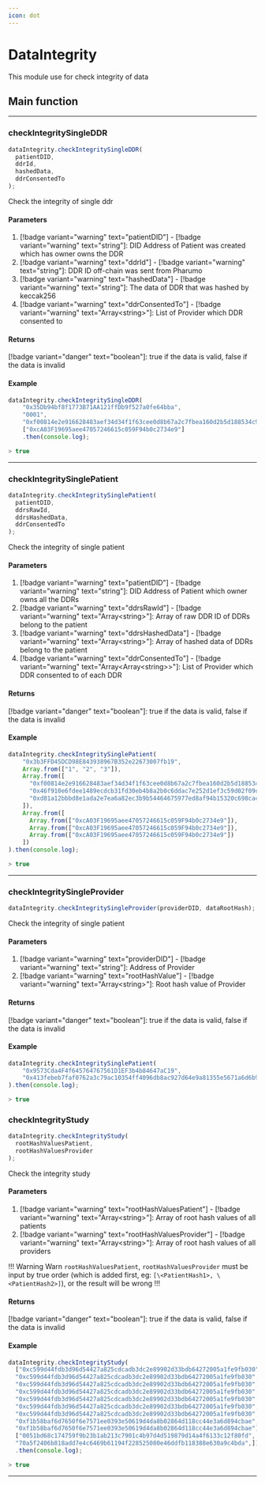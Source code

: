 ```yaml
---
icon: dot
---
```


# DataIntegrity

This module use for check integrity of data

## Main function

---

### checkIntegritySingleDDR

```ts
dataIntegrity.checkIntegritySingleDDR(
  patientDID,
  ddrId,
  hashedData,
  ddrConsentedTo
);
```

Check the integrity of single ddr

#### Parameters

1. [!badge variant="warning" text="patientDID"] - [!badge variant="warning" text="string"]: DID Address of Patient was created which has owner owns the DDR
2. [!badge variant="warning" text="ddrId"] - [!badge variant="warning" text="string"]: DDR ID off-chain was sent from Pharumo
3. [!badge variant="warning" text="hashedData"] - [!badge variant="warning" text="string"]: The data of DDR that was hashed by keccak256
4. [!badge variant="warning" text="ddrConsentedTo"] - [!badge variant="warning" text="Array\<string>"]: List of Provider which DDR consented to

#### Returns

[!badge variant="danger" text="boolean"]: true if the data is valid, false if the data is invalid

#### Example

```ts
dataIntegrity.checkIntegritySingleDDR(
    "0x35Db94bf8f1773B71AA121ffDb9f527a0fe64bba",
    "0001",
    "0xf00814e2e916628483aef34d34f1f63cee0d8b67a2c7fbea160d2b5d188534c9"),
    ["0xcA03F19695aee47057246615c059F94b0c2734e9"]
    .then(console.log);

> true
```

---

### checkIntegritySinglePatient

```ts
dataIntegrity.checkIntegritySinglePatient(
  patientDID,
  ddrsRawId,
  ddrsHashedData,
  ddrConsentedTo
);
```

Check the integrity of single patient

#### Parameters

1. [!badge variant="warning" text="patientDID"] - [!badge variant="warning" text="string"]: DID Address of Patient which owner owns all the DDRs
2. [!badge variant="warning" text="ddrsRawId"] - [!badge variant="warning" text="Array\<string>"]: Array of raw DDR ID of DDRs belong to the patient
3. [!badge variant="warning" text="ddrsHashedData"] - [!badge variant="warning" text="Array\<string>"]: Array of hashed data of DDRs belong to the patient
4. [!badge variant="warning" text="ddrConsentedTo"] - [!badge variant="warning" text="Array\<Array\<string>>"]: List of Provider which DDR consented to of each DDR

#### Returns

[!badge variant="danger" text="boolean"]: true if the data is valid, false if the data is invalid

#### Example

```ts
dataIntegrity.checkIntegritySinglePatient(
    "0x3b3FFD45DCD98E843938967B352e22673007fb19",
    Array.from(["1", "2", "3"]),
    Array.from([
      "0xf00814e2e916628483aef34d34f1f63cee0d8b67a2c7fbea160d2b5d188534c9",
      "0x46f910e6fdee1489ecdcb31fd30eb4b8a2b0c6ddac7e252d1ef3c59d02f09c5e",
      "0xd81a12bbbd8e1ada2e7ea6a82ec3b9b54464675977ed8af94b15320c698cac6d",
    ]),
    Array.from([
      Array.from(["0xcA03F19695aee47057246615c059F94b0c2734e9"]),
      Array.from(["0xcA03F19695aee47057246615c059F94b0c2734e9"]),
      Array.from(["0xcA03F19695aee47057246615c059F94b0c2734e9"])
    ])
).then(console.log);

> true
```

---

### checkIntegritySingleProvider

```ts
dataIntegrity.checkIntegritySingleProvider(providerDID, dataRootHash);
```

Check the integrity of single patient

#### Parameters

1. [!badge variant="warning" text="providerDID"] - [!badge variant="warning" text="string"]: Address of Provider
2. [!badge variant="warning" text="rootHashValue"] - [!badge variant="warning" text="Array\<string>"]: Root hash value of Provider

#### Returns

[!badge variant="danger" text="boolean"]: true if the data is valid, false if the data is invalid

#### Example

```ts
dataIntegrity.checkIntegritySinglePatient(
    "0x9573Cda4F4f645764767561D1EF3b4b84647aC19",
    "0x413febeb7faf0762a3c79ac10354ff4096db8ac927d64e9a81355e5671a6d6b9")
).then(console.log);

> true
```

### checkIntegrityStudy

```ts
dataIntegrity.checkIntegrityStudy(
  rootHashValuesPatient,
  rootHashValuesProvider
);
```

Check the integrity study

#### Parameters

1. [!badge variant="warning" text="rootHashValuesPatient"] - [!badge variant="warning" text="Array\<string>"]: Array of root hash values of all patients
2. [!badge variant="warning" text="rootHashValuesProvider"] - [!badge variant="warning" text="Array\<string>"]: Array of root hash values of all providers

!!! Warning Warn
`rootHashValuesPatient`, `rootHashValuesProvider` must be input by true order (which is added first, eg: `[\<PatientHash1>, \<PatientHash2>]`), or the result will be wrong
!!!

#### Returns

[!badge variant="danger" text="boolean"]: true if the data is valid, false if the data is invalid

#### Example

```ts
dataIntegrity.checkIntegrityStudy(
  ["0xc599d44fdb3d96d54427a825cdcadb3dc2e89902d33bdb64272005a1fe9fb030",  // This is just example, data can be alike
  "0xc599d44fdb3d96d54427a825cdcadb3dc2e89902d33bdb64272005a1fe9fb030",
  "0xc599d44fdb3d96d54427a825cdcadb3dc2e89902d33bdb64272005a1fe9fb030",
  "0xc599d44fdb3d96d54427a825cdcadb3dc2e89902d33bdb64272005a1fe9fb030",
  "0xc599d44fdb3d96d54427a825cdcadb3dc2e89902d33bdb64272005a1fe9fb030",
  "0xc599d44fdb3d96d54427a825cdcadb3dc2e89902d33bdb64272005a1fe9fb030",
  "0xc599d44fdb3d96d54427a825cdcadb3dc2e89902d33bdb64272005a1fe9fb030",
  "0xf1b58baf6d7650f6e7571ee0393e50619d4da8b02864d118cc44e3a6d894cbae",
  "0xf1b58baf6d7650f6e7571ee0393e50619d4da8b02864d118cc44e3a6d894cbae"],
  ["0051bd68c174759f9b23b1ab213c7901c4b97d4d519879d14a4f6133c12f80fd",
  "70a5f2406b818add7e4c6469b61194f228525080e46ddfb118388e630a9c4bda",])
  .then(console.log);

> true
```

---
